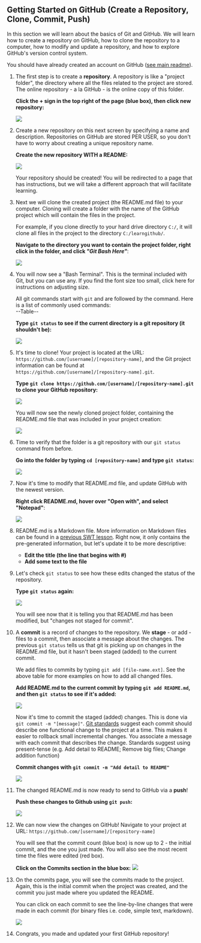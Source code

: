
## Getting Started on GitHub (Create a Repository, Clone, Commit, Push)

In this section we will learn about the basics of Git and GitHub. We will learn how to create a repository on GitHub, how to clone the repository to a computer, how to modify and update a repository, and how to explore GitHub's version control system.

You should have already created an account on GitHub ([see main readme](readme.MD)).

1. The first step is to create a **repository**. A repository is like a "project folder", the directory where all the files related to the project are stored. The online repository - a la GitHub - is the online copy of this folder.

	**Click the + sign in the top right of the page (blue box), then click new repository:**
  
	![](Images/1.1-newrepo.png)

2. Create a new repository on this next screen by specifying a name and description. Repositories on GitHub are stored PER USER, so you don't have to worry about creating a unique repository name.  

	**Create the new repository WITH a README:**

	![](Images/1.2-repodetails.png)

	Your repository should be created! You will be redirected to a page that has instructions, but we will take a different approach that will facilitate learning.

3.  Next we will clone the created project (the README.md file) to your computer. Cloning will create a folder with the name of the GitHub project which will contain the files in the project.  

	For example, if you clone directly to your hard drive directory `C:/`, it will clone all files in the project to the directory `C:/learngithub/`.

	**Navigate to the directory you want to contain the project folder, right click in the folder, and click *"Git Bash Here"***:

	![](Images/1.3-gitbash.png)

4. You will now see a "Bash Terminal". This is the terminal included with Git, but you can use any. If you find the font size too small, click here for instructions on adjusting size.

	All git commands start with `git` and are followed by the command. Here is a list of commonly used commands:  
	--Table--

	**Type `git status` to see if the current directory is a git repository (it shouldn't be):**

	![](Images/1.4-gitstatus.png)

5. It's time to clone! Your project is located at the URL: `https://github.com/[username]/[repository-name]`, and the Git project information can be found at `https://github.com/[username]/[repository-name].git`.

	**Type `git clone https://github.com/[username]/[repository-name].git` to clone your GitHub repository:**

	![](Images/1.5-clone.png)

	You will now see the newly cloned project folder, containing the README.md file that was included in your project creation:

	![](Images/1.5-clone2.png)

6. Time to verify that the folder is a git repository with our `git status` command from before.

	**Go into the folder by typing `cd [repository-name]` and type `git status`:**

	![](Images/1.6-gitstatus.png)

7. Now it's time to modify that README.md file, and update GitHub with the newest version. 

	**Right click README.md, hover over "Open with", and select "Notepad"**:

	![](Images/1.7-edit.png)

7. README.md is a Markdown file. More information on Markdown files can be found in a [previous SWT lesson](https://sites.google.com/view/gcrl-swt/rmarkdown).	Right now, it only contains the pre-generated information, but let's update it to be more descriptive:

	* **Edit the title (the line that begins with #)**
	* **Add some text to the file**
	
8. Let's check `git status` to see how these edits changed the status of the repository.

	**Type `git status` again:**

	![](Images/1.8-gitstatus.png)

	You will see now that it is telling you that README.md has been modified, but "changes not staged for commit".
9. A **commit** is a record of changes to the repository. We **stage** - or add - files to a commit, then associate a message about the changes. The previous `git status` tells us that git is picking up on changes in the README.md file, but it hasn't been staged (added) to the current commit.

	We add files to commits by typing `git add [file-name.ext]`. See the above table for more examples on how to add all changed files.

	**Add README.md to the current commit by typing `git add README.md`, and then `git status` to see if it's added:**

	![](Images/1.9-gitadd.png)

	Now it's time to commit the staged (added) changes. This is done via `git commit -m "[message]"`. [Git standards](https://git.kernel.org/pub/scm/git/git.git/tree/Documentation/SubmittingPatches?id=HEAD#n133) suggest each commit should describe one functional change to the project at a time. This makes it easier to rollback small incremental changes. You associate a message with each commit that describes the change. Standards suggest using present-tense (e.g. Add detail to README; Remove big files; Change addition function)

	**Commit changes with `git commit -m "Add detail to README"`**

	![](Images/1.10-commit.png)


10. The changed README.md is now ready to send to GitHub via a **push**!

	**Push these changes to Github using `git push`:**

	![](Images/1.11-push.png)

11. We can now view the changes on GitHub! Navigate to your project at URL: `https://github.com/[username]/[repository-name]`

	You will see that the commit count (blue box) is now up to 2 - the initial commit, and the one you just made. You will also see the most recent time the files were edited (red box).

	**Click on the Commits section in the blue box:**
	![](Images/1.12-github.png)

12. On the commits page, you will see the commits made to the project. Again, this is the initial commit when the project was created, and the commit you just made where you updated the README.

	You can click on each commit to see the line-by-line changes that were made in each commit (for binary files i.e. code, simple text, markdown).

	![](Images/1.12-github2.png)

13. Congrats, you made and updated your first GitHub repository!
